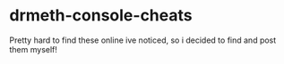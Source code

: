 # drmeth-console-cheats
Pretty hard to find these online ive noticed, so i decided to find and post them myself!
